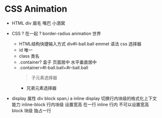 # CSS Animation

- HTML
  div
  眉毛
  嘴巴
  小酒窝
- CSS
  ? 在一起 ?
  border-radius
  animation 世界

  - HTML结构快捷输入方式 
    div#l-ball.ball emmet 语法 css 选择器
  - id 唯一
  - class 类名
  - .container?
    盒子 页面居中
    水平垂直居中
  - .container>#l-ball.ball+#r-ball.ball
     > 子元素选择器
     + 兄弟元素选择器 

- display 属性
  div block 
  span,i a inline
  display 切换行内块级的格式化上下文能力
  inline-block  行内块级 设置宽高 在一行
  inline 行内 不可以设置宽高
  block 块级 独占一行 